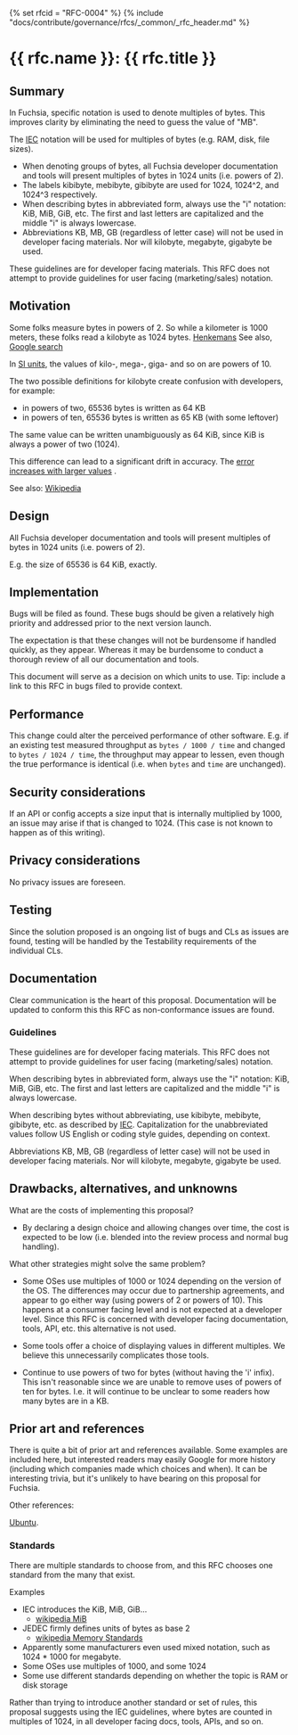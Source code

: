 {% set rfcid = "RFC-0004" %}
{% include "docs/contribute/governance/rfcs/_common/_rfc_header.md" %}
# {{ rfc.name }}: {{ rfc.title }}
<!-- SET the `rfcid` VAR ABOVE. DO NOT EDIT ANYTHING ELSE ABOVE THIS LINE. -->

## Summary

In Fuchsia, specific notation is used to denote multiples of bytes. This
improves clarity by eliminating the need to guess the value of "MB".

The [IEC](https://en.wikipedia.org/wiki/Kibibyte) notation will be used for
multiples of bytes (e.g. RAM, disk, file sizes).

- When denoting groups of bytes, all Fuchsia developer documentation and
  tools will present multiples of bytes in 1024 units (i.e. powers of 2).
- The labels kibibyte, mebibyte, gibibyte are used for 1024, 1024^2, and 1024^3
  respectively.
- When describing bytes in abbreviated form, always use the "i" notation: KiB,
  MiB, GiB, etc. The first and last letters are capitalized and the middle "i"
  is always lowercase.
- Abbreviations KB, MB, GB (regardless of letter case) will not be used in
  developer facing materials. Nor will kilobyte, megabyte, gigabyte be used.

These guidelines are for developer facing materials. This RFC does not attempt
to provide guidelines for user facing (marketing/sales) notation.

## Motivation

Some folks measure bytes in powers of 2. So while a kilometer is 1000 meters,
these folks read a kilobyte as 1024 bytes.
[Henkemans](https://www.google.com/books/edition/C++_Programming_for_the_Absolute_Beginne/ea2SOugw6g8C?hl=en&gbpv=1&pg=PP56)
See also,
[Google search](https://www.google.com/search?tbm=bks&q=kilobyte+is+1024+bytes)

In [SI units](https://en.wikipedia.org/wiki/International_System_of_Units), the
values of kilo-, mega-, giga- and so on are powers of 10.

The two possible definitions for kilobyte create confusion with developers,
for example:

- in powers of two, 65536 bytes is written as 64 KB
- in powers of ten, 65536 bytes is written as 65 KB (with some leftover)

The same value can be written unambiguously as 64 KiB, since KiB is always a
power of two (1024).

This difference can lead to a significant drift in accuracy. The
[error increases with larger values](https://en.wikipedia.org/wiki/Byte#/media/File:Binaryvdecimal.svg)
.

See also:
[Wikipedia](https://en.wikipedia.org/wiki/Kilobyte#Base_2_)

## Design

All Fuchsia developer documentation and tools will present multiples of bytes in
1024 units (i.e. powers of 2).

E.g. the size of 65536 is 64 KiB, exactly.

## Implementation

Bugs will be filed as found. These bugs should be given a relatively high
priority and addressed prior to the next version launch.

The expectation is that these changes will not be burdensome if handled quickly,
as they appear. Whereas it may be burdensome to conduct a thorough review of all
our documentation and tools.

This document will serve as a decision on which units to use. Tip: include a
link to this RFC in bugs filed to provide context.

## Performance

This change could alter the perceived performance of other software. E.g. if an
existing test measured throughput as `bytes / 1000 / time` and changed to
`bytes / 1024 / time`, the throughput may appear to lessen, even though the true
performance is identical (i.e. when `bytes` and `time` are unchanged).

## Security considerations

If an API or config accepts a size input that is internally multiplied by 1000,
an issue may arise if that is changed to 1024. (This case is not known to
happen as of this writing).

## Privacy considerations

No privacy issues are foreseen.

## Testing

Since the solution proposed is an ongoing list of bugs and CLs as issues are
found, testing will be handled by the Testability requirements of the individual
CLs.

## Documentation

Clear communication is the heart of this proposal. Documentation will be updated
to conform this this RFC as non-conformance issues are found.

### Guidelines

These guidelines are for developer facing materials. This RFC does not attempt
to provide guidelines for user facing (marketing/sales) notation.

When describing bytes in abbreviated form, always use the "i" notation: KiB,
MiB, GiB, etc. The first and last letters are capitalized and the middle "i" is
always lowercase.

When describing bytes without abbreviating, use kibibyte, mebibyte, gibibyte,
etc. as described by [IEC](https://en.wikipedia.org/wiki/Kibibyte).
Capitalization for the unabbreviated values follow US English or coding
style guides, depending on context.

Abbreviations KB, MB, GB (regardless of letter case) will not be used in
developer facing materials. Nor will kilobyte, megabyte, gigabyte be used.

## Drawbacks, alternatives, and unknowns

What are the costs of implementing this proposal?

- By declaring a design choice and allowing changes over time, the cost is
  expected to be low (i.e. blended into the review process and normal bug
  handling).

What other strategies might solve the same problem?

- Some OSes use multiples of 1000 or 1024 depending on the version of the OS.
  The differences may occur due to partnership agreements, and appear to go
  either way (using powers of 2 or powers of 10). This happens at a consumer
  facing level and is not expected at a developer level. Since this RFC is
  concerned with developer facing documentation, tools, API, etc. this
  alternative is not used.

- Some tools offer a choice of displaying values in different multiples. We
  believe this unnecessarily complicates those tools.

- Continue to use powers of two for bytes (without having the 'i' infix). This
  isn't reasonable since we are unable to remove uses of powers of ten for
  bytes. I.e. it will continue to be unclear to some readers how many bytes are
  in a KB.

## Prior art and references

There is quite a bit of prior art and references available. Some examples are
included here, but interested readers may easily Google for more history
(including which companies made which choices and when). It can be interesting
trivia, but it's unlikely to have bearing on this proposal for Fuchsia.


Other references:

[Ubuntu](https://wiki.ubuntu.com/UnitsPolicy#References).

### Standards

There are multiple standards to choose from, and this RFC chooses one standard
from the many that exist.

Examples

-  IEC introduces the KiB, MiB, GiB...
    - [wikipedia MiB](https://en.wikipedia.org/wiki/Mebibyte)
-  JEDEC firmly defines units of bytes as base 2
    - [wikipedia Memory Standards](https://en.wikipedia.org/wiki/JEDEC_memory_standards)
- Apparently some manufacturers even used mixed notation, such as 1024 * 1000
  for megabyte.
- Some OSes use multiples of 1000, and some 1024
- Some use different standards depending on whether the topic is RAM or disk
  storage

Rather than trying to introduce another standard or set of rules, this proposal
suggests using the IEC guidelines, where bytes are counted in multiples
of 1024, in all developer facing docs, tools, APIs, and so on.
